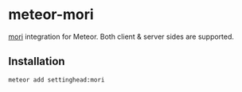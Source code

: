 # meteor-mori

[mori](https://github.com/swannodette/mori) integration for Meteor. Both client & server sides are supported.

## Installation

```bash
meteor add settinghead:mori
```

